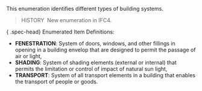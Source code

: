 ﻿This enumeration identifies different types of building systems.

> HISTORY&nbsp; New enumeration in IFC4.

{ .spec-head}
Enumerated Item Definitions:

* **FENESTRATION**: System of doors, windows, and other fillings in opening in a building envelop that are designed to permit the passage of air or light,
* **SHADING**: System of shading elements (external or internal) that permits the limitation or control of impact of natural sun light,
* **TRANSPORT**: System of all transport elements in a building that enables the transport of people or goods.